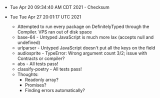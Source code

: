 - Tue Apr 20 09:34:40 AM CDT 2021 - Checksum

- Tue Tue Apr 27 20:01:17 UTC 2021
  - Attempted to run every package on DefinitelyTyped through the Compiler. VPS ran out of disk space
  - base-64 - Untyped JavaScript is much more lax (accepts null and undefined)
  - urlparser - Untyped JavaScript doesn't put all the keys on the field
  - audiosprite - TypeError: Wrong argument count 3/2; issue with Contracts or compiler?
  - abs - All tests pass!
  - classify-poetry - All tests pass!
  - Thoughts:
    - Readonly array?
    - Promises?
    - Finding errors automatically?
